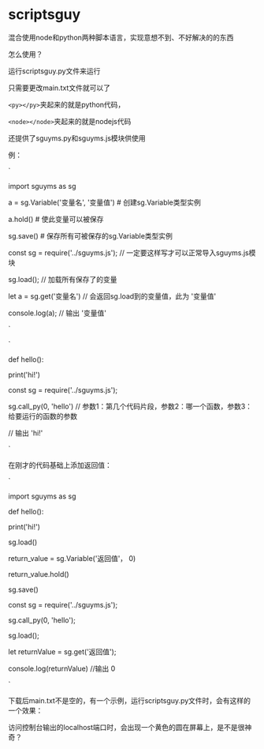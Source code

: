 # scriptsguy

混合使用node和python两种脚本语言，实现意想不到、不好解决的的东西

怎么使用？

运行scriptsguy.py文件来运行

只需要更改main.txt文件就可以了

`<py></py>`夹起来的就是python代码，

`<node></node>`夹起来的就是nodejs代码

还提供了sguyms.py和sguyms.js模块供使用

例：

`
<py>

import sguyms as sg

a = sg.Variable('变量名', '变量值') # 创建sg.Variable类型实例

a.hold() # 使此变量可以被保存

sg.save() # 保存所有可被保存的sg.Variable类型实例

</py>

<node>
  
const sg = require('../sguyms.js'); // 一定要这样写才可以正常导入sguyms.js模块

sg.load(); // 加载所有保存了的变量

let a = sg.get('变量名') // 会返回sg.load到的变量值，此为 '变量值'

console.log(a); // 输出 '变量值'

</node>
`


`
<py>

def hello():

  print('hi!')
  
</py>

<node>
  
const sg = require('../sguyms.js');

sg.call_py(0, 'hello') // 参数1：第几个代码片段，参数2：哪一个函数，参数3：给要运行的函数的参数

// 输出 'hi!'

</node>

`

在刚才的代码基础上添加返回值：

`
<py>

import sguyms as sg

def hello():

  print('hi!')
  
  sg.load()
  
  return_value = sg.Variable('返回值'， 0)
  
  return_value.hold()
  
  sg.save()
  
</py>

<node>
  
const sg = require('../sguyms.js');

sg.call_py(0, 'hello');

sg.load();

let returnValue = sg.get('返回值');

console.log(returnValue) //输出 0

</node>
`

下载后main.txt不是空的，有一个示例，运行scriptsguy.py文件时，会有这样的一个效果：

访问控制台输出的localhost端口时，会出现一个黄色的圆在屏幕上，是不是很神奇？
